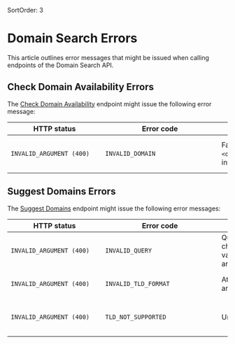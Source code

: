 SortOrder: 3
# Domain Search Errors

This article outlines error messages that might be issued when calling endpoints of the Domain Search API.

## Check Domain Availability Errors

The [Check Domain Availability](https://dev.wix.com/docs/rest/api-reference/account-level-apis/domain-search/availability-v2/check-domain-availability)
endpoint might issue the following error message:

| <div style="width:200px">HTTP status</div> | <div style="width:250px">Error code</div> | <div style="width:280px">Error message </div> | <div style="width:300px">Troubleshooting </div> |
| --------------------------- | ----------------------------------- | ------------------------------------------------------------ | ------------------------------ |
| `INVALID_ARGUMENT (400)` | `INVALID_DOMAIN` | Failed to extract root domain from `<domain>`, or TLD is missing or invalid. | Start a new query including a domain name and supported TLD. Domain name and TLD must be separated by a dot. For example, `my-new-domain.com`. |

## Suggest Domains Errors

The [Suggest Domains](https://dev.wix.com/docs/rest/api-reference/account-level-apis/domain-search/suggestion-v2/suggest-domains)
endpoint might issue the following error messages:

| <div style="width:200px">HTTP status</div> | <div style="width:250px">Error code</div> | <div style="width:280px">Error message </div> | <div style="width:300px">Troubleshooting </div> |
| --------------------------- | ----------------------------------- | ------------------------------------------------------------ | ------------------------------ |
| `INVALID_ARGUMENT (400)` | `INVALID_QUERY` | Query `<query>` has invalid characters. Only alphanumeric values, hyphens, dots, and spaces are supported. | Start a new query using only alphanumeric values, hyphens, dots, and spaces. |
| `INVALID_ARGUMENT (400)` | `INVALID_TLD_FORMAT` | At least one element of the `tlds` array has an invalid format. | Start a new query using the correct TLD format. TLDs must not include the dot. For example, `com`, not `.com`. |
| `INVALID_ARGUMENT (400)` | `TLD_NOT_SUPPORTED` | Unsupported TLDs `<tlds>` found. | Start a new query with supported TLDs such as `com`, `net`, and `org`. Contact the [Wix B2B sales team](mailto:bizdev@wix.com) for more information. |
